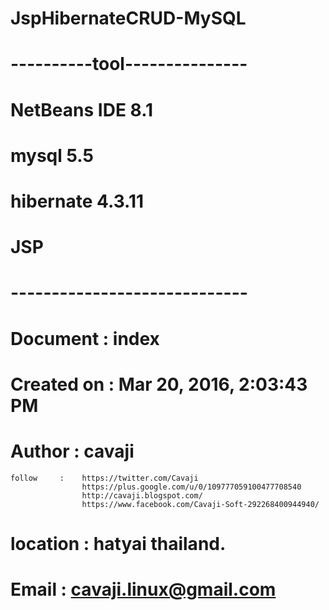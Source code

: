 # JspHibernateCRUD-MySQL
# ----------tool---------------
# NetBeans IDE 8.1
# mysql 5.5
# hibernate 4.3.11
# JSP
# -----------------------------
 
#    Document   : index
#    Created on : Mar 20, 2016, 2:03:43 PM
#    Author     : cavaji
    
    follow     :    https://twitter.com/Cavaji
                    https://plus.google.com/u/0/109777059100477708540
                    http://cavaji.blogspot.com/
                    https://www.facebook.com/Cavaji-Soft-292268400944940/

# location : hatyai thailand.

# Email : cavaji.linux@gmail.com
